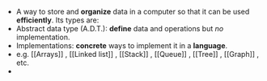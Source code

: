 - A way to store and **organize** data in a computer so that it can be used **efficiently**. Its types are:
- Abstract data type (A.D.T.): **define** data and operations but *no* implementation.
- Implementations: **concrete** ways to implement it in a **language**.
- e.g. [[Arrays]] , [[Linked list]] , [[Stack]] , [[Queue]] , [[Tree]] , [[Graph]] , etc.
-